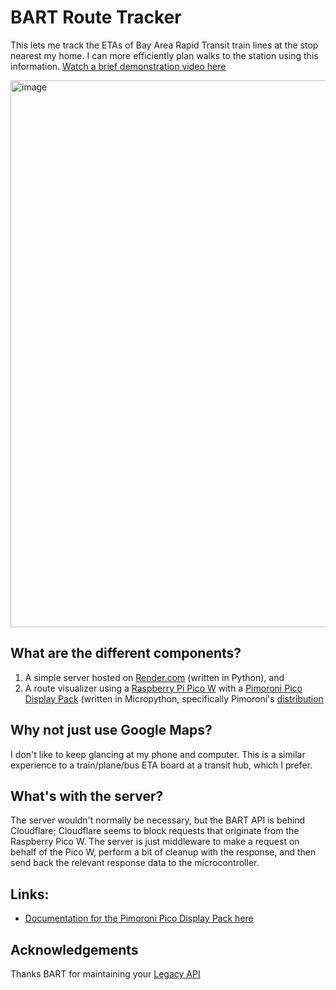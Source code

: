# BART Route Tracker
This lets me track the ETAs of Bay Area Rapid Transit train lines at the stop nearest my home. I can more efficiently plan walks to the station using this information.
[Watch a brief demonstration video here](https://github.com/n4sky/bart-route-tracker/assets/8070562/3a1a7267-9eb4-40a0-8c67-ec2514572649)

<img width="875" alt="image" src="https://github.com/n4sky/bart-route-tracker/assets/8070562/561f7a97-e2fd-412e-a444-e24d889f3531">

## What are the different components?
1) A simple server hosted on [Render.com](https://render.com) (written in Python), and
2) A route visualizer using a [Raspberry Pi Pico W](https://www.pishop.us/product/raspberry-pi-pico-w/) with a [Pimoroni Pico Display Pack](https://shop.pimoroni.com/products/pico-display-pack?variant=32368664215635) (written in Micropython, specifically Pimoroni's [distribution](https://github.com/pimoroni/pimoroni-pico)

## Why not just use Google Maps?
I don't like to keep glancing at my phone and computer. This is a similar experience to a train/plane/bus ETA board at a transit hub, which I prefer. 

## What's with the server?
The server wouldn't normally be necessary, but the BART API is behind Cloudflare; Cloudflare seems to block requests that originate from the Raspberry Pico W. The server is just middleware to make a request on behalf of the Pico W, perform a bit of cleanup with the response, and then send back the relevant response data to the microcontroller.

## Links:
* [Documentation for the Pimoroni Pico Display Pack here](https://github.com/pimoroni/pimoroni-pico/blob/main/micropython/modules/picographics/README.md#changing-the-font)

## Acknowledgements
Thanks BART for maintaining your [Legacy API](https://www.bart.gov/schedules/developers/api)

